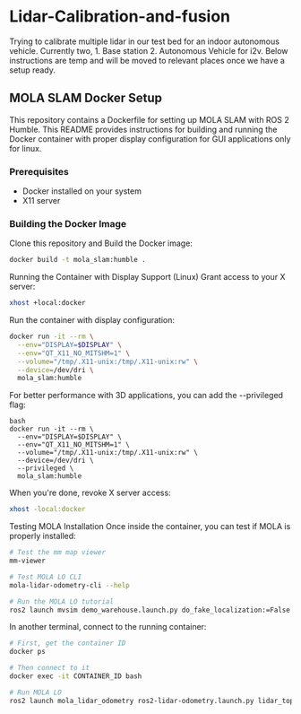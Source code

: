 # Lidar-Calibration-and-fusion
Trying to calibrate multiple lidar in our test bed for an indoor autonomous vehicle. Currently two, 1. Base station 2. Autonomous Vehicle for i2v. Below instructions are temp and will be moved to relevant places once we have a setup ready.

## MOLA SLAM Docker Setup
This repository contains a Dockerfile for setting up MOLA SLAM with ROS 2 Humble. This README provides instructions for building and running the Docker container with proper display configuration for GUI applications only for linux.

### Prerequisites
- Docker installed on your system
- X11 server

### Building the Docker Image
Clone this repository and Build the Docker image:

```bash
docker build -t mola_slam:humble .
```
Running the Container with Display Support (Linux)
Grant access to your X server:

```bash
xhost +local:docker
```
Run the container with display configuration:
```bash
docker run -it --rm \
  --env="DISPLAY=$DISPLAY" \
  --env="QT_X11_NO_MITSHM=1" \
  --volume="/tmp/.X11-unix:/tmp/.X11-unix:rw" \
  --device=/dev/dri \
  mola_slam:humble
```
For better performance with 3D applications, you can add the --privileged flag:
```
bash
docker run -it --rm \
  --env="DISPLAY=$DISPLAY" \
  --env="QT_X11_NO_MITSHM=1" \
  --volume="/tmp/.X11-unix:/tmp/.X11-unix:rw" \
  --device=/dev/dri \
  --privileged \
  mola_slam:humble
```
When you're done, revoke X server access:
```bash
xhost -local:docker
```
Testing MOLA Installation
Once inside the container, you can test if MOLA is properly installed:

```bash
# Test the mm map viewer
mm-viewer

# Test MOLA LO CLI
mola-lidar-odometry-cli --help

# Run the MOLA LO tutorial
ros2 launch mvsim demo_warehouse.launch.py do_fake_localization:=False use_rviz:=False
```
In another terminal, connect to the running container:

```bash
# First, get the container ID
docker ps

# Then connect to it
docker exec -it CONTAINER_ID bash

# Run MOLA LO
ros2 launch mola_lidar_odometry ros2-lidar-odometry.launch.py lidar_topic_name:=/lidar1_points generate_simplemap:=True
```